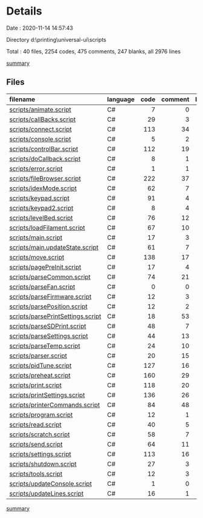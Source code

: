# Details

Date : 2020-11-14 14:57:43

Directory d:\printing\universal-ui\scripts

Total : 40 files,  2254 codes, 475 comments, 247 blanks, all 2976 lines

[summary](results.md)

## Files
| filename | language | code | comment | blank | total |
| :--- | :--- | ---: | ---: | ---: | ---: |
| [scripts/animate.script](/scripts/animate.script) | C# | 7 | 0 | 1 | 8 |
| [scripts/callBacks.script](/scripts/callBacks.script) | C# | 29 | 3 | 3 | 35 |
| [scripts/connect.script](/scripts/connect.script) | C# | 113 | 34 | 7 | 154 |
| [scripts/console.script](/scripts/console.script) | C# | 5 | 2 | 1 | 8 |
| [scripts/controlBar.script](/scripts/controlBar.script) | C# | 112 | 19 | 10 | 141 |
| [scripts/doCallback.script](/scripts/doCallback.script) | C# | 8 | 1 | 1 | 10 |
| [scripts/error.script](/scripts/error.script) | C# | 1 | 1 | 1 | 3 |
| [scripts/fileBrowser.script](/scripts/fileBrowser.script) | C# | 222 | 37 | 24 | 283 |
| [scripts/idexMode.script](/scripts/idexMode.script) | C# | 62 | 7 | 13 | 82 |
| [scripts/keypad.script](/scripts/keypad.script) | C# | 91 | 4 | 7 | 102 |
| [scripts/keypad2.script](/scripts/keypad2.script) | C# | 8 | 4 | 3 | 15 |
| [scripts/levelBed.script](/scripts/levelBed.script) | C# | 76 | 12 | 13 | 101 |
| [scripts/loadFilament.script](/scripts/loadFilament.script) | C# | 67 | 10 | 10 | 87 |
| [scripts/main.script](/scripts/main.script) | C# | 17 | 3 | 1 | 21 |
| [scripts/main.updateState.script](/scripts/main.updateState.script) | C# | 61 | 7 | 1 | 69 |
| [scripts/move.script](/scripts/move.script) | C# | 138 | 17 | 20 | 175 |
| [scripts/pagePreInit.script](/scripts/pagePreInit.script) | C# | 17 | 4 | 0 | 21 |
| [scripts/parseCommon.script](/scripts/parseCommon.script) | C# | 74 | 21 | 8 | 103 |
| [scripts/parseFan.script](/scripts/parseFan.script) | C# | 0 | 0 | 1 | 1 |
| [scripts/parseFirmware.script](/scripts/parseFirmware.script) | C# | 12 | 3 | 1 | 16 |
| [scripts/parsePosition.script](/scripts/parsePosition.script) | C# | 12 | 2 | 2 | 16 |
| [scripts/parsePrintSettings.script](/scripts/parsePrintSettings.script) | C# | 18 | 53 | 8 | 79 |
| [scripts/parseSDPrint.script](/scripts/parseSDPrint.script) | C# | 48 | 7 | 6 | 61 |
| [scripts/parseSettings.script](/scripts/parseSettings.script) | C# | 44 | 13 | 7 | 64 |
| [scripts/parseTemp.script](/scripts/parseTemp.script) | C# | 24 | 10 | 4 | 38 |
| [scripts/parser.script](/scripts/parser.script) | C# | 20 | 15 | 1 | 36 |
| [scripts/pidTune.script](/scripts/pidTune.script) | C# | 127 | 16 | 12 | 155 |
| [scripts/preheat.script](/scripts/preheat.script) | C# | 160 | 29 | 22 | 211 |
| [scripts/print.script](/scripts/print.script) | C# | 118 | 20 | 5 | 143 |
| [scripts/printSettings.script](/scripts/printSettings.script) | C# | 136 | 26 | 9 | 171 |
| [scripts/printerCommands.script](/scripts/printerCommands.script) | C# | 84 | 48 | 13 | 145 |
| [scripts/program.script](/scripts/program.script) | C# | 12 | 1 | 1 | 14 |
| [scripts/read.script](/scripts/read.script) | C# | 40 | 5 | 0 | 45 |
| [scripts/scratch.script](/scripts/scratch.script) | C# | 58 | 7 | 1 | 66 |
| [scripts/send.script](/scripts/send.script) | C# | 64 | 11 | 1 | 76 |
| [scripts/settings.script](/scripts/settings.script) | C# | 113 | 16 | 21 | 150 |
| [scripts/shutdown.script](/scripts/shutdown.script) | C# | 27 | 3 | 4 | 34 |
| [scripts/tools.script](/scripts/tools.script) | C# | 12 | 3 | 2 | 17 |
| [scripts/updateConsole.script](/scripts/updateConsole.script) | C# | 1 | 0 | 0 | 1 |
| [scripts/updateLines.script](/scripts/updateLines.script) | C# | 16 | 1 | 2 | 19 |

[summary](results.md)